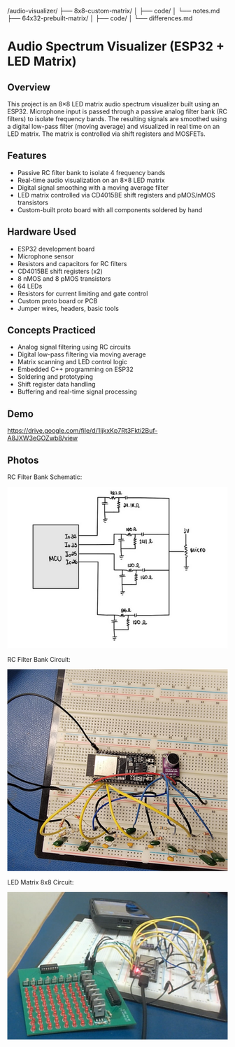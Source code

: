 /audio-visualizer/
├── 8x8-custom-matrix/
│   ├── code/
│   └── notes.md
├── 64x32-prebuilt-matrix/
│   ├── code/
│   └── differences.md
# Audio Spectrum Visualizer (ESP32 + LED Matrix)

## Overview
This project is an 8×8 LED matrix audio spectrum visualizer built using an ESP32. Microphone input is passed through a passive analog filter bank (RC filters) to isolate frequency bands. The resulting signals are smoothed using a digital low-pass filter (moving average) and visualized in real time on an LED matrix. The matrix is controlled via shift registers and MOSFETs.

## Features
- Passive RC filter bank to isolate 4 frequency bands
- Real-time audio visualization on an 8×8 LED matrix
- Digital signal smoothing with a moving average filter
- LED matrix controlled via CD4015BE shift registers and pMOS/nMOS transistors
- Custom-built proto board with all components soldered by hand

## Hardware Used
- ESP32 development board  
- Microphone sensor  
- Resistors and capacitors for RC filters  
- CD4015BE shift registers (x2)  
- 8 nMOS and 8 pMOS transistors  
- 64 LEDs  
- Resistors for current limiting and gate control  
- Custom proto board or PCB  
- Jumper wires, headers, basic tools

## Concepts Practiced
- Analog signal filtering using RC circuits  
- Digital low-pass filtering via moving average  
- Matrix scanning and LED control logic  
- Embedded C++ programming on ESP32  
- Soldering and prototyping  
- Shift register data handling  
- Buffering and real-time signal processing

## Demo
https://drive.google.com/file/d/1ljkxKp7Rt3Fkti2Buf-A8JXW3eGOZwb8/view

## Photos
RC Filter Bank Schematic:

![RC Filter Bank Schematic](RCFilterBank_Schematic.PNG)

RC Filter Bank Circuit:


![RC Filter Bank Circuit](RCFilterBank_Circuit.PNG)


LED Matrix 8x8 Circuit:

![LED Matrix 8x8 Circuit](LEDMatrix8x8_Circuit.PNG)
